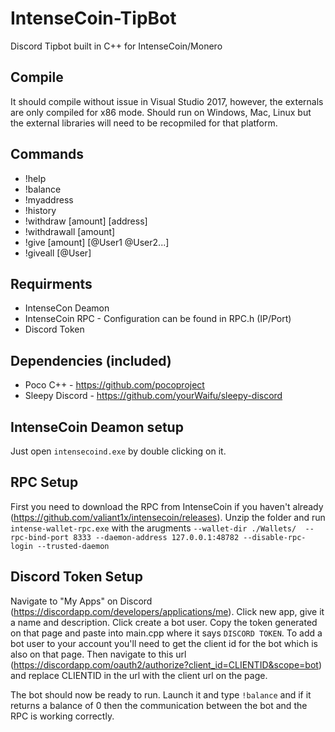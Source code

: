 # IntenseCoin-TipBot
Discord Tipbot built in C++ for IntenseCoin/Monero

## Compile
It should compile without issue in Visual Studio 2017, however, the externals are only compiled for x86 mode. Should run on Windows, Mac, Linux but the external libraries will need to be recopmiled for that platform.

## Commands
* !help
* !balance
* !myaddress
* !history
* !withdraw [amount] [address]
* !withdrawall [amount]
* !give [amount] [@User1 @User2...]
* !giveall [@User]

## Requirments
* IntenseCon Deamon
* IntenseCoin RPC - Configuration can be found in RPC.h (IP/Port)
* Discord Token 

## Dependencies (included)
* Poco C++ - https://github.com/pocoproject
* Sleepy Discord - https://github.com/yourWaifu/sleepy-discord

## IntenseCoin Deamon setup
Just open `intensecoind.exe` by double clicking on it.

## RPC Setup
First you need to download the RPC from IntenseCoin if you haven't already (https://github.com/valiant1x/intensecoin/releases). 
Unzip the folder and run 
`intense-wallet-rpc.exe` with the arugments `--wallet-dir ./Wallets/  --rpc-bind-port 8333 --daemon-address 127.0.0.1:48782 --disable-rpc-login --trusted-daemon`

## Discord Token Setup
Navigate to "My Apps" on Discord (https://discordapp.com/developers/applications/me). 
Click new app, give it a name and description. 
Click create a bot user.
Copy the token generated on that page and paste into main.cpp where it says `DISCORD TOKEN`.
To add a bot user to your account you'll need to get the client id for the bot which is also on that page. 
Then navigate to this url (https://discordapp.com/oauth2/authorize?client_id=CLIENTID&scope=bot) and replace CLIENTID in the url with the client url on the page.

The bot should now be ready to run. Launch it and type `!balance` and if it returns a balance of 0 then the communication between the bot and the RPC is working correctly. 
